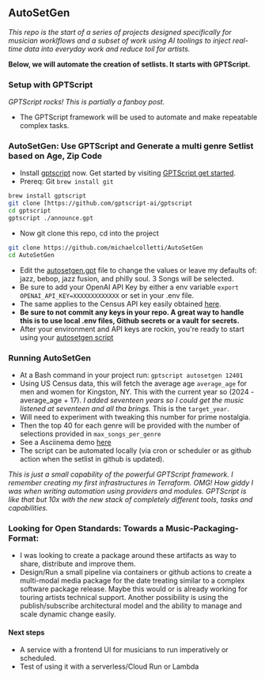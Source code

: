 ## AutoSetGen 

*This repo is the start of a series of projects designed specifically for musician worklflows and a subset of work using AI toolings to inject real-time data into everyday work and reduce toil for artists.*
</p>

  **Below, we will automate the creation of setlists. It starts with GPTScript.** 

### Setup with GPTScript 

*GPTScript rocks! This is partially a fanboy post.* 
- The GPTScript framework will be used to automate and make repeatable complex tasks.

### AutoSetGen: Use GPTScript and Generate a multi genre Setlist based on Age, Zip Code 


- Install [gptscript](https://github.com/gptscript-ai/gptscript) now. Get started by visiting [GPTScript get started](https://github.com/gptscript-ai/gptscript?tab=readme-ov-file#getting-started).
- Prereq: Git `brew install git` 
</p>

```sh
brew install gptscript 
git clone [https://github.com/gptscript-ai/gptscript
cd gptscript
gptscript ./announce.gpt
```

- Now git clone this repo, cd into the project

```bash
git clone https://github.com/michaelcolletti/AutoSetGen
cd AutoSetGen
```

- Edit the [autosetgen.gpt](./autosetgen.gpt) file to change the values or leave my defaults of: jazz, bebop, jazz fusion, and philly soul. 3 Songs will be selected.
- Be sure to add your OpenAI API Key by either a env variable `export OPENAI_API_KEY=XXXXXXXXXXXXX` or set in your .env file. 
- The same applies to the Census API key easily obtained [here](https://api.census.gov/data/key_signup.html).
- **Be sure to not commit any keys in your repo. A great way to handle this is to use local .env files, Github secrets or a vault for secrets.**
- After your environment and API keys are rockin, you're ready to start using your [autosetgen script](autosetgen.gpt)

### Running AutoSetGen 

- At a Bash command in your project run: `gptscript autosetgen 12401` 
- Using US Census data, this will fetch the average age `average_age` for men and women for Kingston, NY. This with the current year so (2024 - average_age + 17). *I added seventeen years so I could get the music listened at seventeen and all tha brings.* This is the `target_year`. 
- Will need to experiment with tweaking this number for prime nostalgia.
- Then the top 40 for each genre will be provided with the number of selections provided in `max_songs_per_genre` 
- See a Asciinema demo [here](https://asciinema.org/connect/dacc4acc-5c7d-4774-a644-4c8c868c0d72)
- The script can be automated locally (via cron or scheduler or as github action when the setlist in github is updated).

*This is just a small capability of the powerful GPTScript framework. I remember creating my first infrastructures in Terraform. OMG! How giddy I was when writing automation using providers and modules. GPTScript is like that but 10x with the new stack of completely different tools, tasks and capabilities.* 


### Looking for Open Standards: Towards a  Music-Packaging-Format: 
- I was looking to create a package around these artifacts as way to share, distribute and improve them. 
- Design/Run a small pipeline via containers or github actions to create a multi-modal media  package for the date treating similar to a complex software package release.  Maybe this would or is already working for touring artists technical support. Another possibility is using the publish/subscribe architectural model and the ability to manage and scale dynamic change easily. 
  
#### Next steps

- A service with a frontend UI for musicians to run imperatively or scheduled.
- Test of using it with a serverless/Cloud Run or Lambda
  